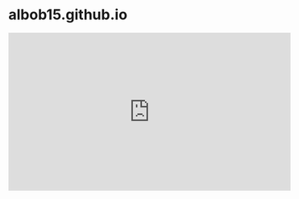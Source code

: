 # albob15.github.io

<iframe width="560" height="315" src="https://www.youtube-nocookie.com/embed/08kGgrqaZXA?si=GueF7r61SV7-xmSa" title="YouTube video player" frameborder="0" allow="accelerometer; autoplay; clipboard-write; encrypted-media; gyroscope; picture-in-picture; web-share" allowfullscreen></iframe>
